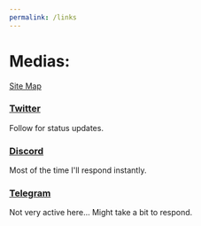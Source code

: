 ```yaml
---
permalink: /links
---
```


# Medias:

[Site Map](/sitemap)

### [Twitter](https://twitter.com/Tipsy_The_Cat)
Follow for status updates.
### [Discord](https://discord.com/)
Most of the time I'll respond instantly.
### [Telegram](https://t.me/TipsyTheCat)
Not very active here... Might take a bit to respond.